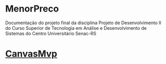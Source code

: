 # MenorPreco
Documentação do projeto final da disciplina Projeto de Desenvolvimento II do Curso Superior de Tecnologia em Análise e Desenvolvimento de Sistemas do Centro Universitário Senac-RS

# [CanvasMvp](https://github.com/henriquerc18/MenorPreco/blob/main/CanvasMvp.md)
